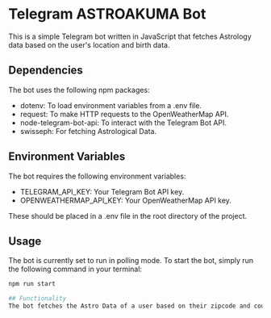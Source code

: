 # Telegram ASTROAKUMA Bot

This is a simple Telegram bot written in JavaScript that fetches Astrology data based on the user's location and birth data.

## Dependencies

The bot uses the following npm packages:

- dotenv: To load environment variables from a .env file.
- request: To make HTTP requests to the OpenWeatherMap API.
- node-telegram-bot-api: To interact with the Telegram Bot API.
- swisseph: For fetching Astrological Data.

## Environment Variables

The bot requires the following environment variables:

- TELEGRAM_API_KEY: Your Telegram Bot API key.
- OPENWEATHERMAP_API_KEY: Your OpenWeatherMap API key.

These should be placed in a .env file in the root directory of the project.

## Usage

The bot is currently set to run in polling mode. To start the bot, simply run the following command in your terminal:

```bash
npm run start

## Functionality
The bot fetches the Astro Data of a user based on their zipcode and country code using the OpenWeatherMap API and Swiss Ephermis API.
